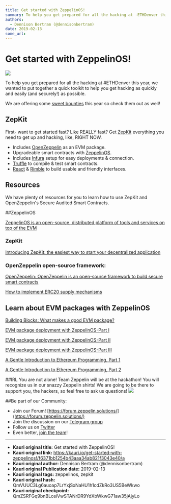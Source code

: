 ```yaml
---
title: Get started with ZeppelinOS!
summary: To help you get prepared for all the hacking at -ETHDenver this year, we wanted to put together a quick toolkit to help you get hacking as quickly and easily (and securely!) as possible. We are offering some sweet bounties this year so check them out as well! ZepKit First- want to get started fast? Like REALLY fast? Get ZepKit everything you need to get up and hacking, like, RIGHT NOW. Includes OpenZeppelin as an EVM package. Upgradeable smart contracts with ZeppelinOS. Includes Infura setup for
authors:
  - Dennison Bertram (@dennisonbertram)
date: 2019-02-13
some_url: 
---
```


# Get started with ZeppelinOS!

![](https://ipfs.infura.io/ipfs/QmbBG5KW8mwsK8XgD3VBatx3Tm2QpbA2yWJMPeUYudZX4e)


To help you get prepared for all the hacking at #ETHDenver this year, we wanted to put together a quick toolkit to help you get hacking as quickly and easily (and securely!) as possible.


We are offering some [sweet bounties](https://kauri.io/article/63eaa33cf5b54a43a7591beea913f179/v2/zeppelin-sponsor-bounty-at-ethdenver-2019!) this year so check them out as well!

## ZepKit
First- want to get started fast? Like REALLY fast? Get [ZepKit](https://medium.com/r/?url=https%3A%2F%2Fzepkit.zeppelinos.org%2F) everything you need to get up and hacking, like, RIGHT NOW.

- Includes [OpenZeppelin](https://medium.com/r/?url=https%3A%2F%2Fopenzeppelin.org%2F) as an EVM package.
- Upgradeable smart contracts with [ZeppelinOS](https://zeppelinos.org/).
- Includes [Infura](https://medium.com/r/?url=https%3A%2F%2Finfura.io%2F) setup for easy deployments & connection.
- [Truffle](https://medium.com/r/?url=https%3A%2F%2Ftruffleframework.com%2F) to compile & test smart contracts.
-  [React](https://medium.com/r/?url=https%3A%2F%2Fgithub.com%2Ffacebook%2Fcreate-react-app) & [Rimble](https://medium.com/r/?url=https%3A%2F%2Frimble.consensys.design%2F) to build usable and friendly interfaces.

## Resources
We have plenty of resources for you to learn how to use ZepKit and OpenZeppelin's Secure Audited Smart Contracts.

##ZeppelinOS

[ZeppelinOS is an open-source, distributed platform of tools and services on top of the EVM](https://medium.com/r/?url=https%3A%2F%2Fzeppelinos.org%2F)

### ZepKit
[Introducing ZepKit: the easiest way to start your decentralized application](https://medium.com/r/?url=https%3A%2F%2Fblog.zeppelinos.org%2Fintroducing-zepkit%2F)

### OpenZeppelin open-source framework:

[OpenZeppelin: OpenZeppelin is an open-source framework to build secure smart contracts](https://medium.com/r/?url=https%3A%2F%2Fopenzeppelin.org%2F)

[How to implement ERC20 supply mechanisms](https://medium.com/r/?url=https%3A%2F%2Fforum.zeppelin.solutions%2Ft%2Fhow-to-implement-erc20-supply-mechanisms%2F226)

## Learn about EVM packages with ZeppelinOS

[Building Blocks: What makes a good EVM package?](https://medium.com/r/?url=https%3A%2F%2Fblog.zeppelinos.org%2Fbuilding-blocks-what-makes-a-good-evm-package%2F)

[EVM package deployment with ZeppelinOS-Part I](https://medium.com/r/?url=https%3A%2F%2Fblog.zeppelinos.org%2Fevm-package-deployment-with-zeppelinos-part-i-introduction-and-creating-a-linkedlist-contract%2F)

[EVM package deployment with ZeppelinOS-Part II](https://medium.com/r/?url=https%3A%2F%2Fblog.zeppelinos.org%2Fevm-package-deployment-with-zeppelinos-part-ii-deploying-and-testing-a-linkedlist-contract%2F)

[EVM package deployment with ZeppelinOS-Part III](https://medium.com/r/?url=https%3A%2F%2Fblog.zeppelinos.org%2Fevm-package-deployment-with-zeppelinos-part-iii-linking-to-mainnet%2F)

[A Gentle Introduction to Ethereum Programming, Part 1](https://medium.com/r/?url=https%3A%2F%2Fblog.zeppelin.solutions%2Fa-gentle-introduction-to-ethereum-programming-part-1-783cc7796094)

[A Gentle Introduction to Ethereum Programming, Part 2](https://medium.com/r/?url=https%3A%2F%2Fblog.zeppelin.solutions%2Fa-gentle-introduction-to-ethereum-programming-part-2-7bbf15e1a953)

##IRL
You are not alone! Team Zeppelin will be at the hackathon! You will recognize us in our snazzy Zeppelin shirts! We are going to be there to support you, the hackers, so feel free to ask us questions!
![](https://ipfs.infura.io/ipfs/QmRA6y7nWDbRiF5UZ79nonVaWCKpHiKXcq1KUzeGNmk5AE)

##Be part of our Community:

- Join our Forum! [https://forum.zeppelin.solutions/](https://forum.zeppelin.solutions/)
- Join the discussion on our [Telegram group](https://medium.com/r/?url=http%3A%2F%2Fzpl.in%2Ftelegram)
- Follow us on [Twitter](https://medium.com/r/?url=https%3A%2F%2Ftwitter.com%2FzeppelinOrg)
- Even better, [join the team](https://medium.com/r/?url=https%3A%2F%2Fzeppelin.solutions%2Fjobs%2F%3Futm_campaign%3Dzos-tutorial-evmpackages%26utm_medium%3Dblog%26utm_source%3Dwordpress)!





---

- **Kauri original title:** Get started with ZeppelinOS!
- **Kauri original link:** https://kauri.io/get-started-with-zeppelinos!/f6371bb1254b43aaa34ab821f3043e40/a
- **Kauri original author:** Dennison Bertram (@dennisonbertram)
- **Kauri original Publication date:** 2019-02-13
- **Kauri original tags:** zeppelinos, zepkit
- **Kauri original hash:** QmVUUC3Lg6auoap7LrYxjSxNaHU1h1cdZkRo3US5BeWkwo
- **Kauri original checkpoint:** QmZSRFGq9bnBLosiVwSTANrDR9YdXbWkwG71aw35jAjyLo



